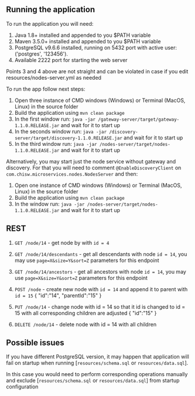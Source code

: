 ## Running the application

To run the application you will need: 

1. Java 1.8+ installed and appended to you $PATH variable
2. Maven 3.5.0+ installed and appended to you $PATH variable
3. PostgreSQL v9.6.6 installed, running on 5432 port with active user:('postgres', '123456').
4. Available 2222 port for starting the web server

Points 3 and 4 above are not straight and can be violated in case if you edit resources/nodes-server.yml as needed

To run the app follow next steps:

 1. Open three instance of CMD windows (Windows) or Terminal (MacOS, Linux) in the source folder
 2. Build the application using `mvn clean package`
 2. In the first window run: `java -jar /gateway-server/target/gateway-1.1.0.RELEASE.jar` and wait for it to start up
 3. In the seconds window run: `java -jar /discovery-server/target/discovery-1.1.0.RELEASE.jar` and wait for it to start up
 4. In the third window run: `java -jar /nodes-server/target/nodes-1.1.0.RELEASE.jar` and wait for it to start up
 
 Alternatively, you may start just the node service without gateway and discovery. For that you will need to comment
 `@EnableDiscoveryClient` on `com.chisw.microservices.nodes.NodesServer` and then:
 
  1. Open one instance of CMD windows (Windows) or Terminal (MacOS, Linux) in the source folder
  2. Build the application using `mvn clean package`
  3. In the window run: `java -jar /nodes-server/target/nodes-1.1.0.RELEASE.jar` and wait for it to start up
 
 
 ## REST
 
 1. `GET /node/14`     -   get node by with `id = 4` 
 
 2. `GET /node/14/descendants` - get all descendants with node `id = 14`, you may use `page=X&size=Y&sort=Z` parameters for this endpoint
 
 3. `GET /node/14/ancestors` - get all ancestors with node `id = 14`, you may use `page=X&size=Y&sort=Z` parameters for this endpoint

 4. `POST /node`       -   create new node with `id = 14` and append it to parent with `id = 15`
      {
      "id":"14",
      "parentId":"15"
      }
      
 5. `PUT /node/14`      -   change node with id = 14 so that it id is changed to id = 15 with all corresponding children are adjusted
       {
       "id":"15"
       }
        
 6. `DELETE /node/14`      -   delete node with id = 14 with all children


## Possible issues


If you have different PostgreSQL version, it may happen that application will fail on startup when running [`resources/schema.sql` or `resources/data.sql`].

In this case you would need to perform corresponding operations manually and exclude [`resources/schema.sql` or `resources/data.sql`] 
from startup configuration
 
